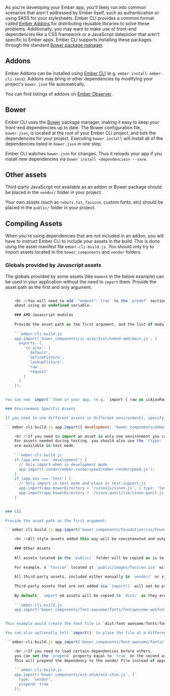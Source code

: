 As you're developing your Ember app, you'll likely run into common scenarios that aren't addressed by Ember itself, such as authentication or using SASS for your stylesheets. Ember CLI provides a common format called [Ember Addons](#toc_addons) for distributing reusable libraries to solve these problems. Additionally, you may want to make use of front-end dependencies like a CSS framework or a JavaScript datepicker that aren't specific to Ember apps. Ember CLI supports installing these packages through the standard [Bower package manager](#toc_bower).

## Addons

Ember Addons can be installed using [Ember CLI](http://ember-cli.com/extending/#developing-addons-and-blueprints) (e.g. `ember install ember-cli-sass`). Addons may bring in other dependencies by modifying your project's `bower.json` file automatically.

You can find listings of addons on [Ember Observer](http://emberobserver.com).

## Bower

Ember CLI uses the [Bower](http://bower.io) package manager, making it easy to keep your front-end dependencies up to date. The Bower configuration file, `bower.json`, is located at the root of your Ember CLI project, and lists the dependencies for your project. Executing `bower install` will install all of the dependencies listed in `bower.json` in one step.

Ember CLI watches `bower.json` for changes. Thus it reloads your app if you install new dependencies via `bower install <dependencies> --save`.

## Other assets

Third-party JavaScript not available as an addon or Bower package should be placed in the `vendor/` folder in your project.

Your own assets (such as `robots.txt`, `favicon`, custom fonts, etc) should be placed in the `public/` folder in your project.

## Compiling Assets

When you're using dependencies that are not included in an addon, you will have to instruct Ember CLI to include your assets in the build. This is done using the asset manifest file `ember-cli-build.js`. You should only try to import assets located in the `bower_components` and `vendor` folders.

### Globals provided by Javascript assets

The globals provided by some assets (like `moment` in the below example) can be used in your application without the need to `import` them. Provide the asset path as the first and only argument.

```ember-cli-build.js app.import('bower_components/moment/moment.js');

    <br />You will need to add `"moment": true` to the `predef` section in `.jshintrc` to prevent JSHint errors
    about using an undefined variable.
    
    ### AMD Javascript modules
    
    Provide the asset path as the first argument, and the list of modules and exports as the second.
    
    ```ember-cli-build.js
    app.import('bower_components/ic-ajax/dist/named-amd/main.js', {
      exports: {
        'ic-ajax': [
          'default',
          'defineFixture',
          'lookupFixture',
          'raw',
          'request'
        ]
      }
    });
    

You can now `import` them in your app. (e.g. `import { raw as icAjaxRaw } from 'ic-ajax';`)

### Environment Specific Assets

If you need to use different assets in different environments, specify an object as the first parameter. That object's key should be the environment name, and the value should be the asset to use in that environment.

```ember-cli-build.js app.import({ development: 'bower_components/ember/ember.js', production: 'bower_components/ember/ember.prod.js' });

    <br />If you need to import an asset in only one environment you can wrap `app.import` in an `if` statement.
    For assets needed during testing, you should also use the `{type: 'test'}` option to make sure they
    are available in test mode.
    
    ```ember-cli-build.js
    if (app.env === 'development') {
      // Only import when in development mode
      app.import('vendor/ember-renderspeed/ember-renderspeed.js');
    }
    if (app.env === 'test') {
      // Only import in test mode and place in test-support.js
      app.import(app.bowerDirectory + '/sinonjs/sinon.js', { type: 'test' });
      app.import(app.bowerDirectory + '/sinon-qunit/lib/sinon-qunit.js', { type: 'test' });
    }
    

### CSS

Provide the asset path as the first argument:

```ember-cli-build.js app.import('bower_components/foundation/css/foundation.css');

    <br />All style assets added this way will be concatenated and output as `/assets/vendor.css`.
    
    ### Other Assets
    
    All assets located in the `public/` folder will be copied as is to the final output directory, `dist/`.
    
    For example, a `favicon` located at `public/images/favicon.ico` will be copied to `dist/images/favicon.ico`.
    
    All third-party assets, included either manually in `vendor/` or via a package manager like Bower, must be added via `import()`.
    
    Third-party assets that are not added via `import()` will not be present in the final build.
    
    By default, `import`ed assets will be copied to `dist/` as they are, with the existing directory structure maintained.
    
    ```ember-cli-build.js
    app.import('bower_components/font-awesome/fonts/fontawesome-webfont.ttf');
    

This example would create the font file in `dist/font-awesome/fonts/fontawesome-webfont.ttf`.

You can also optionally tell `import()` to place the file at a different path. The following example will copy the file to `dist/assets/fontawesome-webfont.ttf`.

```ember-cli-build.js app.import('bower_components/font-awesome/fonts/fontawesome-webfont.ttf', { destDir: 'assets' });

    <br />If you need to load certain dependencies before others,
    you can set the `prepend` property equal to `true` on the second argument of `import()`.
    This will prepend the dependency to the vendor file instead of appending it, which is the default behavior.
    
    ```ember-cli-build.js
    app.import('bower_components/es5-shim/es5-shim.js', {
      type: 'vendor',
      prepend: true
    });
